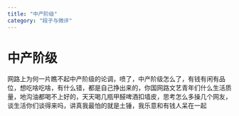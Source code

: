 ```yaml
---
title: "中产阶级"
category: "段子与微评"
---
```

# 中产阶级

网路上为何一片瞧不起中产阶级的论调，喷了，中产阶级怎么了，有钱有闲有品位，想吃啥吃啥，有什么错，都是自己挣出来的，你国网路文艺青年们什么生活质量，地沟油都喝不上好的，天天喝几瓶甲醛啤酒扣墙皮，思考怎么多操几个网友，谈生活你们谈得来吗，讲真我最怕的就是土锤，我乐意和有钱人呆在一起

